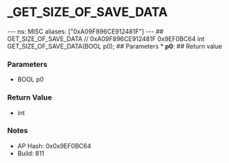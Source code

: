 # _GET_SIZE_OF_SAVE_DATA

--- ns: MISC aliases: ["0xA09F896CE912481F"] --- ## GET_SIZE_OF_SAVE_DATA  // 0xA09F896CE912481F 0x9EF0BC64 int GET_SIZE_OF_SAVE_DATA(BOOL p0);  ## Parameters * **p0**:  ## Return value

### Parameters
* BOOL p0

### Return Value
* int

### Notes
* AP Hash: 0x0x9EF0BC64
* Build: 811


